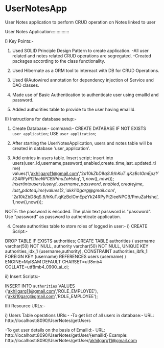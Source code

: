 # UserNotesApp
User Notes application to perform CRUD operation on Notes linked to user

User Notes Application::::::::::::::

I) Key Points:-
1. Used SOLID Principle Design Pattern to create application.
   -All user related and notes related CRUD operations are segregated.
   -Created packages according to the class functionality.

2. Used Hibernate as a ORM tool to intereact with DB for CRUD Operations.

3. Used @Autowired annotation for dependency injection of Service and DAO classes.

4. Made use of Basic Authentication to authenticate user using emailId and password.

5. Added authorities table to provide to the user having emailId.

II) Instructions for database setup:-

1. Create Database:- 
  command:- 
  CREATE DATABASE  IF NOT EXISTS `user_application`;
  USE `user_application`;

2. After starting the UserNotesApplication, users and notes table will be created in database 'user_application'.

3. Add entries in users table.
Insert script: 
insert into users(user_Id,username,password,enabled,create_time,last_updated_time) values(1,'akhilgarg11@gmail.com','$2a$10$kZbD8qS.9/hKuT.qKzBcIOmEpzYk24RPyPt2leeNPCB/PmuZaHshq',1,now(),now());
insert into users(user_Id,username,password,enabled,create_time,last_updated_time) values(2,'akki10garg@gmail.com','$2a$10$kZbD8qS.9/hKuT.qKzBcIOmEpzYk24RPyPt2leeNPCB/PmuZaHshq',1,now(),now());
 
NOTE: the password is encoded. The plain text password is "password". 
Use "password" as password to authenticate application.
	
4. Create authorities table to store roles of logged in user:-
i) CREATE Script:-

DROP TABLE IF EXISTS authorities;
CREATE TABLE authorities (
  username varchar(50) NOT NULL,
  authority varchar(50) NOT NULL,
  UNIQUE KEY authorities_idx_1 (username,authority),
  CONSTRAINT authorities_ibfk_1 FOREIGN KEY (username) REFERENCES users (username)
)  ENGINE=MyISAM DEFAULT CHARSET=utf8mb4 COLLATE=utf8mb4_0900_ai_ci;

ii) Insert Scripts:-

INSERT INTO `authorities` 
VALUES 
('akhilgarg11@gmail.com','ROLE_EMPLOYEE'),
('akki10garg@gmail.com','ROLE_EMPLOYEE');
 

III) Resource URLs:-

i) Users Table operations URls:-
  -To get list of all users in database:-
   URL: http://localhost:8090/UserNotes/getUsers
  
  -To get user details on the basis of EmailId:-
   URL: http://localhost:8090/UserNotes/getUser/{emailId} 
   Example: http://localhost:8090/UserNotes/getUser/akhilgarg11@gmail.com
